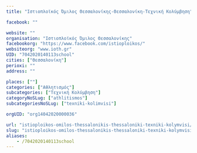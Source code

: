 ```yaml
---
title: "Ιστιοπλοϊκός Όμιλος Θεσσαλονίκης-Θεσσαλονίκη-Τεχνική Κολύμβηση"

facebook: ""

website: ""
organisation: "Ιστιοπλοϊκός Όμιλος Θεσσαλονίκης"
facebookorg: "https://www.facebook.com/istioploikos/"
websiteorg: "www.ioth.gr"
UID: "7042020140113school"
cities: ["Θεσσαλονίκη"]
perioxi: ""
address: ""

places: [""]
categories: ["Αθλητισμός"]
subcategories: ["Τεχνική Κολύμβηση"]
categoryNoSLug: ["athlitismos"]
subcategoriesNoSLug: ["texniki-kolimvisi"]

orgUID: "org14042020000036"

url: "istioploikos-omilos-thessalonikis-thessaloniki-texniki-kolymvisi/thessaloniki"
slug: "istioploikos-omilos-thessalonikis-thessaloniki-texniki-kolymvisi"
aliases:
    - /7042020140113school
---
```






